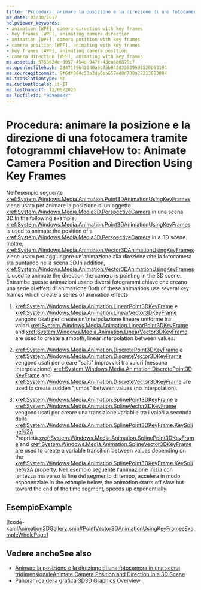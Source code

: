 ```yaml
---
title: 'Procedura: animare la posizione e la direzione di una fotocamera tramite fotogrammi chiave'
ms.date: 03/30/2017
helpviewer_keywords:
- animation [WPF], camera direction with key frames
- key frames [WPF], animating camera direction
- animation [WPF], camera position with key frames
- camera position [WPF], animating with key frames
- key frames [WPF], animating camera position
- camera direction [WPF], animating with key frames
ms.assetid: 5753024e-0057-454d-947f-43ea686879c7
ms.openlocfilehash: 28471f9b42140a6c75b043d33939503528b63194
ms.sourcegitcommit: 9f6df084c53a3da0ea657ed0d708a72213683084
ms.translationtype: MT
ms.contentlocale: it-IT
ms.lasthandoff: 12/09/2020
ms.locfileid: "96968482"
---
```

# <a name="how-to-animate-camera-position-and-direction-using-key-frames"></a><span data-ttu-id="c7926-102">Procedura: animare la posizione e la direzione di una fotocamera tramite fotogrammi chiave</span><span class="sxs-lookup"><span data-stu-id="c7926-102">How to: Animate Camera Position and Direction Using Key Frames</span></span>
<span data-ttu-id="c7926-103">Nell'esempio seguente <xref:System.Windows.Media.Animation.Point3DAnimationUsingKeyFrames> viene usato per animare la posizione di un oggetto <xref:System.Windows.Media.Media3D.PerspectiveCamera> in una scena 3D.</span><span class="sxs-lookup"><span data-stu-id="c7926-103">In the following example, <xref:System.Windows.Media.Animation.Point3DAnimationUsingKeyFrames> is used to animate the position of a <xref:System.Windows.Media.Media3D.PerspectiveCamera> in a 3D scene.</span></span> <span data-ttu-id="c7926-104">Inoltre, <xref:System.Windows.Media.Animation.Vector3DAnimationUsingKeyFrames> viene usato per aggiungere un'animazione alla direzione che la fotocamera sta puntando nella scena 3D.</span><span class="sxs-lookup"><span data-stu-id="c7926-104">In addition, <xref:System.Windows.Media.Animation.Vector3DAnimationUsingKeyFrames> is used to animate the direction the camera is pointing in the 3D scene.</span></span> <span data-ttu-id="c7926-105">Entrambe queste animazioni usano diversi fotogrammi chiave che creano una serie di effetti di animazione:</span><span class="sxs-lookup"><span data-stu-id="c7926-105">Both of these animations use several key frames which create a series of animation effects:</span></span>  
  
1. <span data-ttu-id="c7926-106"><xref:System.Windows.Media.Animation.LinearPoint3DKeyFrame> e <xref:System.Windows.Media.Animation.LinearVector3DKeyFrame> vengono usati per creare un'interpolazione lineare uniforme tra i valori.</span><span class="sxs-lookup"><span data-stu-id="c7926-106"><xref:System.Windows.Media.Animation.LinearPoint3DKeyFrame> and <xref:System.Windows.Media.Animation.LinearVector3DKeyFrame> are used to create a smooth, linear interpolation between values.</span></span>  
  
2. <span data-ttu-id="c7926-107"><xref:System.Windows.Media.Animation.DiscretePoint3DKeyFrame> e <xref:System.Windows.Media.Animation.DiscreteVector3DKeyFrame> vengono usati per creare "salti" improvvisi tra valori (nessuna interpolazione).</span><span class="sxs-lookup"><span data-stu-id="c7926-107"><xref:System.Windows.Media.Animation.DiscretePoint3DKeyFrame> and <xref:System.Windows.Media.Animation.DiscreteVector3DKeyFrame> are used to create sudden "jumps" between values (no interpolation).</span></span>  
  
3. <span data-ttu-id="c7926-108"><xref:System.Windows.Media.Animation.SplinePoint3DKeyFrame> e <xref:System.Windows.Media.Animation.SplineVector3DKeyFrame> vengono usati per creare una transizione variabile tra i valori a seconda della <xref:System.Windows.Media.Animation.SplinePoint3DKeyFrame.KeySpline%2A> Proprietà.</span><span class="sxs-lookup"><span data-stu-id="c7926-108"><xref:System.Windows.Media.Animation.SplinePoint3DKeyFrame> and <xref:System.Windows.Media.Animation.SplineVector3DKeyFrame> are used to create a variable transition between values depending on the <xref:System.Windows.Media.Animation.SplinePoint3DKeyFrame.KeySpline%2A> property.</span></span> <span data-ttu-id="c7926-109">Nell'esempio seguente l'animazione inizia con lentezza ma verso la fine del segmento di tempo, accelera in modo esponenziale.</span><span class="sxs-lookup"><span data-stu-id="c7926-109">In the example below, the animation starts off slow but toward the end of the time segment, speeds up exponentially.</span></span>  
  
## <a name="example"></a><span data-ttu-id="c7926-110">Esempio</span><span class="sxs-lookup"><span data-stu-id="c7926-110">Example</span></span>  
 [!code-xaml[Animation3DGallery_snip#PointVector3DAnimationUsingKeyFramesExampleWholePage](~/samples/snippets/csharp/VS_Snippets_Wpf/Animation3DGallery_snip/CS/PointVector3DAnimationUsingKeyFramesExample.xaml#pointvector3danimationusingkeyframesexamplewholepage)]  
  
## <a name="see-also"></a><span data-ttu-id="c7926-111">Vedere anche</span><span class="sxs-lookup"><span data-stu-id="c7926-111">See also</span></span>

- [<span data-ttu-id="c7926-112">Animare la posizione e la direzione di una fotocamera in una scena tridimensionale</span><span class="sxs-lookup"><span data-stu-id="c7926-112">Animate Camera Position and Direction in a 3D Scene</span></span>](how-to-animate-camera-position-and-direction-in-a-3d-scene.md)
- [<span data-ttu-id="c7926-113">Panoramica della grafica 3D</span><span class="sxs-lookup"><span data-stu-id="c7926-113">3D Graphics Overview</span></span>](3-d-graphics-overview.md)
